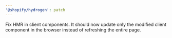 ```yaml
---
'@shopify/hydrogen': patch
---
```


Fix HMR in client components. It should now update only the modified client component in the browser instead of refreshing the entire page.
